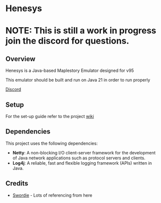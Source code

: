 # Henesys

# NOTE: This is still a work in progress join the discord for questions.

## Overview
  Henesys is a Java-based Maplestory Emulator designed for v95

  This emulator should be built and run on Java 21 in order to run properly

  [Discord](https://discord.gg/X2P2ttJTZa)

## Setup

For the set-up guide refer to the project [wiki](https://github.com/Descended/Henesys/wiki/Setup)


## Dependencies

This project uses the following dependencies:

- **Netty**: A non-blocking I/O client-server framework for the development of Java network applications such as protocol servers and clients.
- **Log4j**: A reliable, fast and flexible logging framework (APIs) written in Java.


## Credits
* [Swordie](https://bitbucket.org/swordiemen/swordie/src/master/) - Lots of referencing from here
